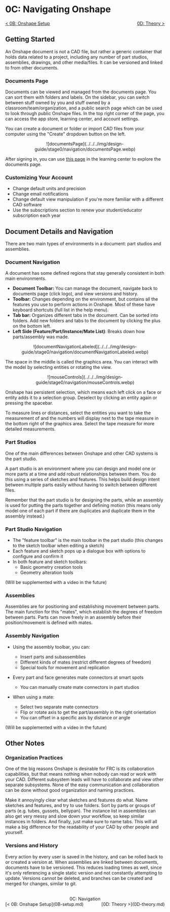 <style>
.right{
    float:right;
}
.center{
    text-align:center;
}

.left{
    float:left;
}
</style>

# 0C: Navigating Onshape

<span class="left">[< 0B: Onshape Setup](0B-setup.md)</span> <span class="right">[0D: Theory >](0D-theory.md)</span>
<br>


## Getting Started
An Onshape document is not a CAD file, but rather a generic container that holds data related to a project, including any number of part studios, assemblies, drawings, and other media/files. It can be versioned and linked to from other documents. 

### Documents Page
Documents can be viewed and managed from the documents page. You can sort them with folders and labels. On the sidebar, you can switch between stuff owned by you and stuff owned by a classroom/team/organization, and a public search page which can be used to look through public Onshape files. In the top right corner of the page, you can access the app store, learning center, and account settings.

You can create a document or folder or import CAD files from your computer using the "Create" dropdown button on the left.

<center>![documentsPage](../../../img/design-guide/stage0/navigation/documentsPage.webp)</center>

After signing in, you can use [this page](https://learn.onshape.com/learn/course/navigating-onshape/onshape-interface/the-documents-page?page=1) in the learning center to explore the documents page.

### Customizing Your Account

- Change default units and precision
- Change email notifications
- Change default view manipulation if you're more familiar with a different CAD software
- Use the subscriptions section to renew your student/educator subscription each year


## Document Details and Navigation

There are two main types of environments in a document: part studios and assemblies.

### Document Navigation
A document has some defined regions that stay generally consistent in both main environments.

- **Document Toolbar:** You can manage the document, navigate back to documents page (click logo), and view versions and history.
- **Toolbar:** Changes depending on the environment, but contains all the features you use to perform actions in Onshape. Most of these have keyboard shortcuts (full list in the help menu).
- **Tab bar:** Organizes different tabs in the document. Can be sorted into folders. Add new folders and tabs to the document by clicking the plus on the bottom left.
- **Left Side (Feature/Part/Instance/Mate List)**: Breaks down how parts/assembly was made.

<center> ![documentNavigationLabeled](../../../img/design-guide/stage0/navigation/documentNavigationLabeled.webp) </center>

The space in the middle is called the graphics area. You can interact with the model by selecting entities or rotating the view. 


<center> ![mouseControls](../../../img/design-guide/stage0/navigation/mouseControls.webp) </center>

Onshape has persistent selection, which means each left click on a face or entity adds it to a selection group. Deselect by clicking an entity again or pressing the spacebar.

To measure lines or distances, select the entities you want to take the measurement of and the numbers will display next to the tape measure in the bottom right of the graphics area. Select the tape measure for more detailed measurements.

### Part Studios
One of the main differences between Onshape and other CAD systems is the part studio. 

A part studio is an environment where you can design and model one or more parts at a time and add robust relationships between them. You do this using a series of sketches and features. This helps build design intent between multiple parts easily without having to switch between different files.

Remember that the part studio is for designing the parts, while an assembly is used for putting the parts together and defining motion (this means only model one of each part if there are duplicates and duplicate them in the assembly instead.)

### Part Studio Navigation

- The "feature toolbar" is the main toolbar in the part studio (this changes to the sketch toolbar when editing a sketch)
- Each feature and sketch pops up a dialogue box with options to configure and confirm it
- In both feature and sketch toolbars:
    - Basic geometry creation tools
    - Geometry alteration tools

(Will be supplemented with a video in the future)

### Assemblies
Assemblies are for positioning and establishing movement between parts. The main function for this "mates", which establish the degrees of freedom between parts. Parts can move freely in an assembly before their position/movement is defined with mates. 

### Assembly Navigation

- Using the assembly toolbar, you can:
    - Insert parts and subassemblies
    - Different kinds of mates (restrict different degrees of freedom)
    - Special tools for movement and replication

- Every part and face generates mate connectors at smart spots
    - You can manually create mate connectors in part studios

- When using a mate:
    - Select two separate mate connectors
    - Flip or rotate axis to get the part/assembly in the right orientation
    - You can offset in a specific axis by distance or angle

(Will be supplemented with a video in the future)

## Other Notes

### Organization Practices
One of the big reasons Onshape is desirable for FRC is its collaboration capabilities, but that means nothing when nobody can read or work with your CAD. Different subsystem leads will have to collaborate and view other separate subsystems. None of the easy communication and collaboration can be done without good organization and naming practices.

Make it annoyingly clear what sketches and features do what. Name sketches and features, and try to use folders. Sort by parts or groups of parts (e.g. tubes, gussets, bellypan). The instance list in assemblies can also get very messy and slow down your workflow, so keep similar instances in folders. And finally, just make sure to name tabs. This will all make a big difference for the readability of your CAD by other people and yourself.

### Versions and History
Every action by every user is saved in the history, and can be rolled back to or created a version at. When assemblies are linked between documents, documents have to be versioned. This reduces loading times as well, since it's only referencing a single static version and not constantly attempting to update. Versions cannot be deleted, and branches can be created and merged for changes, similar to git.


<br>
<center>0C: Navigation</center> 
<span class="left">[< 0B: Onshape Setup](0B-setup.md)</span> <span class="right">[0D: Theory >](0D-theory.md)</span>
<br>
<br>
